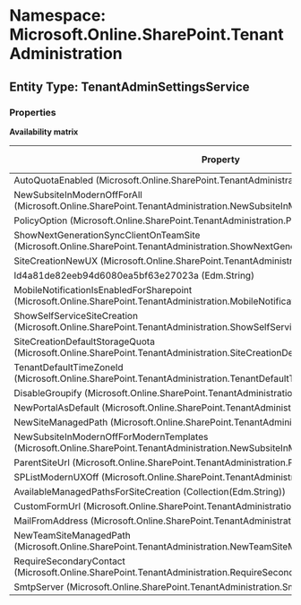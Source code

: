 # Namespace: Microsoft.Online.SharePoint.TenantAdministration
## Entity Type: TenantAdminSettingsService

### Properties

**Availability matrix**

Property | SPO | SP 2019 | SP 2016 | SP 2013
----------|-----|---------|---------|--------
AutoQuotaEnabled (Microsoft.Online.SharePoint.TenantAdministration.AutoQuotaEnabled) | ✔ | ✖ | ✖ | ✖
NewSubsiteInModernOffForAll (Microsoft.Online.SharePoint.TenantAdministration.NewSubsiteInModernOffForAll) | ✔ | ✖ | ✖ | ✖
PolicyOption (Microsoft.Online.SharePoint.TenantAdministration.PolicyOption) | ✔ | ✖ | ✖ | ✖
ShowNextGenerationSyncClientOnTeamSite (Microsoft.Online.SharePoint.TenantAdministration.ShowNextGenerationSyncClientOnTeamSite) | ✔ | ✖ | ✖ | ✖
SiteCreationNewUX (Microsoft.Online.SharePoint.TenantAdministration.SiteCreationNewUX) | ✔ | ✖ | ✖ | ✖
Id4a81de82eeb94d6080ea5bf63e27023a (Edm.String) | ✔ | ✖ | ✖ | ✖
MobileNotificationIsEnabledForSharepoint (Microsoft.Online.SharePoint.TenantAdministration.MobileNotificationIsEnabledForSharepoint) | ✔ | ✖ | ✖ | ✖
ShowSelfServiceSiteCreation (Microsoft.Online.SharePoint.TenantAdministration.ShowSelfServiceSiteCreation) | ✔ | ✖ | ✖ | ✖
SiteCreationDefaultStorageQuota (Microsoft.Online.SharePoint.TenantAdministration.SiteCreationDefaultStorageQuota) | ✔ | ✖ | ✖ | ✖
TenantDefaultTimeZoneId (Microsoft.Online.SharePoint.TenantAdministration.TenantDefaultTimeZoneId) | ✔ | ✖ | ✖ | ✖
DisableGroupify (Microsoft.Online.SharePoint.TenantAdministration.DisableGroupify) | ✔ | ✖ | ✖ | ✖
NewPortalAsDefault (Microsoft.Online.SharePoint.TenantAdministration.NewPortalAsDefault) | ✔ | ✖ | ✖ | ✖
NewSiteManagedPath (Microsoft.Online.SharePoint.TenantAdministration.NewSiteManagedPath) | ✔ | ✖ | ✖ | ✖
NewSubsiteInModernOffForModernTemplates (Microsoft.Online.SharePoint.TenantAdministration.NewSubsiteInModernOffForModernTemplates) | ✔ | ✖ | ✖ | ✖
ParentSiteUrl (Microsoft.Online.SharePoint.TenantAdministration.ParentSiteUrl) | ✔ | ✖ | ✖ | ✖
SPListModernUXOff (Microsoft.Online.SharePoint.TenantAdministration.SPListModernUXOff) | ✔ | ✖ | ✖ | ✖
AvailableManagedPathsForSiteCreation (Collection(Edm.String)) | ✔ | ✖ | ✖ | ✖
CustomFormUrl (Microsoft.Online.SharePoint.TenantAdministration.CustomFormUrl) | ✔ | ✖ | ✖ | ✖
MailFromAddress (Microsoft.Online.SharePoint.TenantAdministration.MailFromAddress) | ✔ | ✖ | ✖ | ✖
NewTeamSiteManagedPath (Microsoft.Online.SharePoint.TenantAdministration.NewTeamSiteManagedPath) | ✔ | ✖ | ✖ | ✖
RequireSecondaryContact (Microsoft.Online.SharePoint.TenantAdministration.RequireSecondaryContact) | ✔ | ✖ | ✖ | ✖
SmtpServer (Microsoft.Online.SharePoint.TenantAdministration.SmtpServer) | ✔ | ✖ | ✖ | ✖

